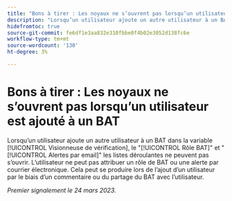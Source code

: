 ```yaml
---
title: "Bons à tirer : Les noyaux ne s’ouvrent pas lorsqu’un utilisateur est ajouté à un BAT"
description: "Lorsqu’un utilisateur ajoute un autre utilisateur à un BAT dans la visionneuse de BAT, les listes déroulantes Rôle BAT et Alertes par e-mail ne peuvent pas s’ouvrir. L’utilisateur ne peut pas attribuer un rôle de BAT ou une alerte par courrier électronique. Cela peut se produire lors de l’ajout d’un utilisateur par le biais d’un commentaire ou du partage du BAT avec l’utilisateur."
hidefromtoc: true
source-git-commit: fe6df1e3aa832e310fbbe0f4b02e3052d138fc6e
workflow-type: tm+mt
source-wordcount: '130'
ht-degree: 3%

---
```



# Bons à tirer : Les noyaux ne s’ouvrent pas lorsqu’un utilisateur est ajouté à un BAT

<!--This article is on WF and WFP TOCs-->

Lorsqu’un utilisateur ajoute un autre utilisateur à un BAT dans la variable [!UICONTROL Visionneuse de vérification], le &quot;[!UICONTROL Rôle BAT]&quot; et &quot;[!UICONTROL Alertes par email]&quot; les listes déroulantes ne peuvent pas s’ouvrir. L’utilisateur ne peut pas attribuer un rôle de BAT ou une alerte par courrier électronique. Cela peut se produire lors de l’ajout d’un utilisateur par le biais d’un commentaire ou du partage du BAT avec l’utilisateur.

_Premier signalement le 24 mars 2023._

